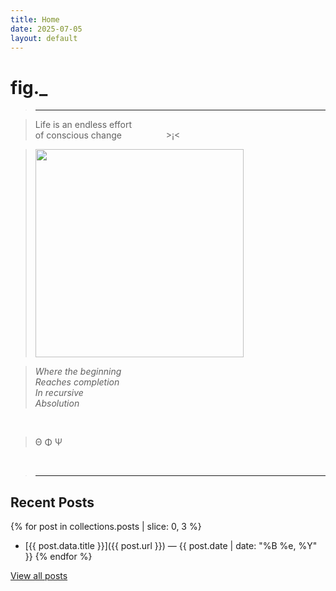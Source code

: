 ```yaml
---
title: Home
date: 2025-07-05
layout: default
---
```


# fig._

><hr>

>Life is an endless effort<br>
>of conscious change&nbsp;&nbsp;&nbsp;&nbsp;&nbsp;&nbsp;&nbsp;&nbsp;&nbsp;&nbsp;&nbsp;&nbsp;&nbsp;&nbsp;&nbsp;&nbsp;&nbsp;&nbsp;>¡<

><img src="/assets/media/rainbow-whisp.jpeg" alt="" width="333" />

>*Where the beginning<br>
>Reaches completion<br>
>In recursive<br>
>Absolution*<br>
<br>

>Θ Φ Ψ<br>
<br>

><hr>

## Recent Posts

{% for post in collections.posts | slice: 0, 3 %}
- [{{ post.data.title }}]({{ post.url }}) — {{ post.date | date: "%B %e, %Y" }}
{% endfor %}

[View all posts](/posts)